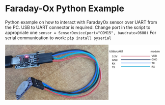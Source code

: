 # Faraday-Ox Python Example

Python example on how to interact with FaradayOx sensor  over UART from the PC.
USB to UART connector is required.
Change port in the script to appropriate one  ```sensor = SensorDevice(port="COM15", baudrate=9600)```
For serial communication to work: ```pip install pyserial```

![connection](connection.jpg) 
